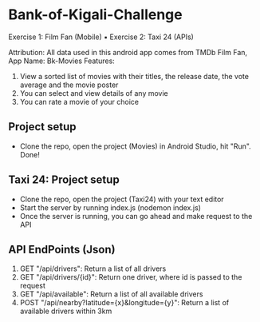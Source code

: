 # Bank-of-Kigali-Challenge
 Exercise 1: Film Fan (Mobile) ▪ Exercise 2: Taxi 24 (APIs) 
 
 Attribution: All data used in this android app comes from TMDb
 Film Fan, App Name: Bk-Movies
 Features:
 1. View a sorted list of movies with their titles, the release date, the vote average and the movie poster
 2. You can select and view details of any movie
 3. You can rate a movie of your choice
 
Project setup
--------------
- Clone the repo, open the project (Movies) in Android Studio, hit "Run". Done!
    
Taxi 24:
Project setup
--------------
- Clone the repo, open the project (Taxi24) with your text editor
- Start the server by running index.js (nodemon index.js)
- Once the server is running, you can go ahead and make request to the API

API EndPoints (Json)
-------------------
1. GET  "/api/drivers": Return a list of all drivers
2. GET  "/api/drivers/{id}": Return one driver, where id is passed to the request
3. GET  "/api/available": Return a list of all available drivers
4. POST "/api/nearby?latitude={x}&longitude={y}": Return a list of available drivers within 3km 

